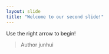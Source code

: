 ```yaml
---
layout: slide
title: "Welcome to our second slide!"
---
```


Use the right arrow to begin!
>Author junhui
